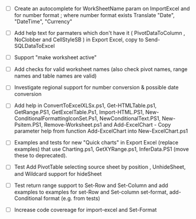 - [ ] Create an autocomplete for WorkSheetName param on ImportExcel and for number format ; where number format exists Translate "Date", "DateTime", "Currency" 

- [ ] Add help text for parmaters which don't have it ( PivotDataToColumn , NoClobber and CellStyleSB ) in Export Excel, copy to Send-SQLDataToExcel
- [ ] Support "make worksheet active" 
- [ ] Add checks for valid worksheet names (also check pivot names, range names and table names are valid)
- [ ] Investigate regional support for number conversion & possible date conversion
- [ ] Add help in ConvertToExcelXLSx.ps1, Get-HTMLTable.ps1, GetRange.PS1,  GetExcelTable.Ps1, Import-HTML.PS1,  New-ConditionalFormattingIconSet.Ps1, NewConditionalText.PS1, New-Psitem.PS1, Remove-Worksheet.ps1 and  Add-ExcelChart - Copy parameter help from function Add-ExcelChart into New-ExcelChart.ps1
- [ ] Examples and tests for new "Quick charts" in Export Excel  (replace examples) that use Charting.ps1, GetXYRange.ps1, InferData.PS1 (move these to deprecated). 
- [ ] Test Add PivotTable selecting source sheet by position , UnhideSheet, and Wildcard support for hideSheet
- [ ] Test return range support to Set-Row and Set-Column and add examples to examples for set-Row and Set-column set-format, add-Conditional format (e.g. from tests)
- [ ] Increase code covereage for import-excel and Set-Format 
